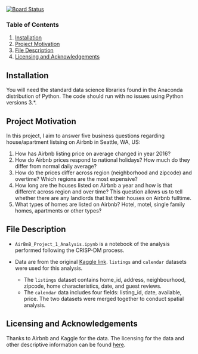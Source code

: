 [![Board Status](https://dev.azure.com/fantasy5949/26b79e79-a10e-4152-9389-4b98be2da42a/428c17ba-e586-4b88-8eb3-bf3058de76e2/_apis/work/boardbadge/fcafb61d-30c9-4e82-aef9-648a4c409947)](https://dev.azure.com/fantasy5949/26b79e79-a10e-4152-9389-4b98be2da42a/_boards/board/t/428c17ba-e586-4b88-8eb3-bf3058de76e2/Microsoft.RequirementCategory)
### Table of Contents

  1. [Installation](#installation)
  2. [Project Motivation](#motivation)
  3. [File Description](#files)
  4. [Licensing and Acknowledgements](#licensing)
  
## Installation <a name = "installation"></a>

You will need the standard data science libraries found in the Anaconda distribution of Python. The code should run with no issues using Python versions 3.*.

## Project Motivation <a name = "motivation"></a>
In this project, I aim to answer five business questions regarding house/apartment listsing on Airbnb in Seattle, WA, US: 
1. How has Airbnb listing price on average changed in year 2016? 
2. How do Airbnb prices respond to national holidays? How much do they differ from normal daily average? 
3. How do the prices differ across region (neighborhood and zipcode) and overtime? Which regions are the most expensive?
4. How long are the houses listed on Airbnb a year and how is that different across region and over time? This question allows us to tell whether there are any landlords that list their houses on Airbnb fulltime.
5. What types of homes are listed on Airbnb? Hotel, motel, single family homes, apartments or other types? 

## File Description <a name = "files"></a>

* `AirBnB_Project_1_Analysis.ipynb` is a notebook of the analysis performed following the CRISP-DM process.

* Data are from the original [Kaggle link](https://www.kaggle.com/airbnb/seattle). `listings` and `calendar` datasets were used for this analysis. 
  * The `listings` dataset contains home_id, address, neighbourhood, zipcode, home characteristics, date, and guest reviews.
  * The `calendar` data includes four fields: listing_id, date, available, price. 
The two datasets were merged together to conduct spatial analysis. 

## Licensing and Acknowledgements <a name = "licensing"></a>
  
Thanks to Airbnb and Kaggle for the data. The licensing for the data and other descriptive information can be found [here](https://www.kaggle.com/airbnb/seattle).
